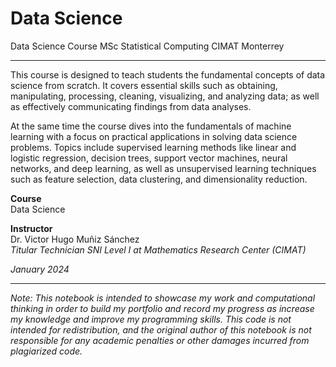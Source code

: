 # Data Science
Data Science Course MSc Statistical Computing CIMAT Monterrey 

***

This course is designed to teach students the fundamental concepts of data science from scratch. It covers essential skills such as obtaining, manipulating, processing, cleaning, visualizing, and analyzing data; as well as effectively communicating findings from data analyses.

At the same time the course dives into the fundamentals of machine learning with a focus on practical applications in solving data science problems. Topics include supervised learning methods like linear and logistic regression, decision trees, support vector machines, neural networks, and deep learning, as well as unsupervised learning techniques such as feature selection, data clustering, and dimensionality reduction.

**Course**\
Data Science

**Instructor**\
Dr. Victor Hugo Muñiz Sánchez\
_Titular Technician SNI Level I at Mathematics Research Center (CIMAT)_

_January 2024_

***

_Note: This notebook is intended to showcase my work and computational thinking in order to build my portfolio and record my progress as increase my knowledge and improve my programming skills. This code is not intended for redistribution, and the original author of this notebook is not responsible for any academic penalties or other damages incurred from plagiarized code._

